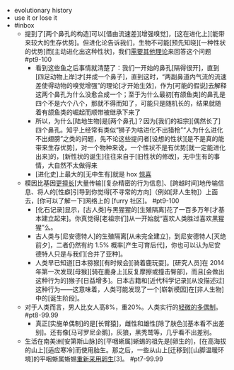 - evolutionary history
- use it or lose it
- #inbox
    - 提到了[两个鼻孔的构造]可以[借由流速差][增强嗅觉]，[这在进化上][能带来较大的生存优势]。但进化论告诉我们，生物不可能[预先知晓][一种性状的优势]而[主动进化出这种性状]，我们[需要其他理论](https://www.zhihu.com/question/456066433/answer/1851091688)来回答这个问题 #pt9-100
        - 看到这些鱼之后事情就清楚了：我们一开始的鼻孔[隔得很开]，直到[四足动物上岸]才[并成一个鼻子]，直到这时，“两副鼻道内气流的流速差使得动物的嗅觉增强”的理论[才开始生效]，作为[可能的假说]去解释这两个鼻孔为什么没愈合成一个；至于为什么最初[有颌鱼类]的鼻孔是四个不是六个八个，那就不得而知了，可能只是随机长的，结果就随着有颌鱼类的崛起而顺带被继承下来了
        - 所以，为什么[陆地生物]是[两个鼻孔]？因为[我们的祖宗][偶然长了]四个鼻孔。知乎上经常有类似“狮子为啥进化不出猎枪”“人为什么进化不出翅膀”之类的问题，先不论这些提问者[设想的性状][是不是真的能带来生存优势]，对一个物种来说，一个性状不是有优势[就一定能进化出来]的，[新性状的诞生]往往来自于[旧性状的修改]，无中生有的事情，大自然不太做得来
        - [进化史]上最大的[无中生有]就是 hox [惊喜](其实也不是无中生有)
    - 模因比基因[更擅长](https://www.zhihu.com/question/458153730/answer/1873616307)[大量传输][复杂精密的行为信息]、[跨越时间]地传输信息、将人的[性癖]引导到你觉得[不寻常的方向]（例如[非人生物]）上面去，[你可以了解一下]网络上的 [furry 社区]。 #pt9-100
        - [化石记录]显示，[古人类]与黑猩猩的[生殖隔离]花了一百多万年[才基本建立起来]。你真觉得[老祖宗们]从一开始就“喜欢人类胜过喜欢黑猩猩”么。
        - 古人类与[尼安德特人]的生殖隔离[从未完全建立]，到尼安德特人[灭绝前夕]，二者仍然有约 1.5% 概率[产生可育后代]，你也可以认为尼安德特人只是与我们[合并了亚种]。
        - 人类早已知道[日本猕猴][有时候会][骑着鹿玩耍]。[研究人员]在 2014 年第一次发现[母猴][骑在鹿身上][反复摩擦或撞击臀部]，而且[会做出这种行为的]猴子[日益增多]。日本古籍和[近代科学记录][从没描述过]这种行为——这意味着，人类可能发现了一个[崭新模因]在[非人生物]中的[诞生阶段]。
    - 对于人类而言，男人比女人高8%，重20%。人类实行的[轻微的多偶制](https://www.zhihu.com/question/458063603/answer/1875090268)。 #pt8-99.99
        - 真正[实施单偶制]的是[长臂猿]，雌性和雄性[除了肤色][基本看不出差别]。还有像[马可罗尼企鹅]，灰狼，黑秃鹫等，几乎看不出差别。
    - 生活在南美洲[安第斯山脉]的[平咽蜥属]蜥蜴的祖先是[卵生的]，[在高海拔的山上][适应寒冷]而使用胎生。那之后，一些从山上[迁移到][山脚温暖环境]的平咽蜥属蜥蜴[重新采用卵生](https://www.zhihu.com/question/454983920/answer/1839626948)[3]。 #pt7-99.99
